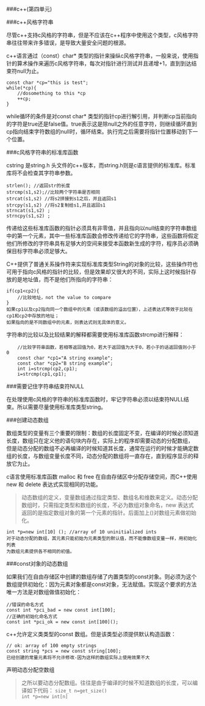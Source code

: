 ###c++(第四单元)

###c++风格字符串

尽管c++支持c风格的字符串，但是不应该在c++程序中使用这个类型，c风格字符串往往带来许多错误，是导致大量安全问题的根源。

c++语言通过（const）char* 类型的指针来操纵c风格字符串，一般来说，使用指针的算术操作来遍历c风格字符串，每次对指针进行测试并且递增+1，直到到达结束符null为止。  

	const char *cp="this is test";	
	while(*cp){
		//dosomething to this *cp
		++cp;	
	}
while循环的条件是对const char* 类型的指针cp进行解引用，并判断cp当前指向的字符是true还是false值。true表示这是除null之外的任意字符，则继续循环直到cp指向结束字符数组的null时，循环结束。执行完之后需要将指针位置移动到下一个位置。  

###c风格字符串的标准库函数

cstring 是string.h 头文件的c++版本，而string.h则是c语言提供的标准库。标准库将不会检查其字符串参数。  

	strlen(); //返回str的长度
	strcmp(s1,s2);//比较两个字符串是否相同
	strcat(s1,s2) //将s2拼接到s1之后，并且返回s1
	strcpy(s1,s2) //将s2复制给s1,并且返回s1
	strncat(s1,s2) ;
	strncpy(s1,s2) ;

传递给这些标准库函数的指针必须具有非零值，并且指向以null结束的字符串数组中的第一个元素，其中一些标准库函数会修改传递给它的字符串，这些函数将假定他们所修改的字符串具有足够大的空间来接受本函数新生成的字符，程序员必须确保目标字符串必须足够大。  

C++提供了普通关系操作符来实现标准库类型String的对象的比较，这些操作符也可用于指向c风格的指针的比较，但是效果却又很大的不同，实际上这时候指针存放的是地址值，而不是他们所指向的字符串：  

	if(cp1<cp2){
		//比较地址，not the value to compare
	}
	如果cp1以及cp2指向同一个数组中的元素（或该数组的溢出位置），上述表达式等效于比较在cp1和cp2中存放的地址；
	如果指向的是不同数组中的元素，则表达式则无具体的意义。

字符串的比较以及比较结果的解释都需要使用标准库函数strcmp进行解释：  

		//比较字符串函数，若相等返回值为0，若大于返回值为大于0，若小于的话返回值则小于0
		const char *cp1="A string example";
		const char *cp2="B string example";
		int i=strcmp(cp2,cp1);
		i=strcmp(cp1,cp1);

###需要记住字符串结束符NULL

在处理使用c风格的字符串的标准库函数时，牢记字符串必须以结束符NULL结束。所以需要尽量使用标准库类型string。

###创建动态数组

数组类型的变量有三个重要的限制：数组的长度固定不变，在编译的时候必须知道长度，数组只在定义他的语句块内存在，实际上的程序却需要动态的分配数组，	但是动态分配的数组不必再编译的时候知道其长度，通常在运行的时候才能确定数组的长度，与数组变量长度不同，动态分配的数组将一直存在，直到程序显示的释放它为止。  

c语言使用标准库函数 malloc 和 free 在自由存储区中分配存储空间，而C++使用 new 和 delete 表达式实现相同的功能。  

> 动态数组的定义，变量数组通过指定类型、数组名和维数来定义。动态分配数组时，只需指定类型和数组的长度，不必为数组对象命名，new 表达式返回的是指定数组对象的第一个元素的指针。后面加上()对数组元素做初始化。 

	int *p=new int[10] (); //array of 10 uninitialized ints
	对于动态分配的数组，其元素只能初始为元素类型的默认值，而不能像数组变量一样，用初始化列表
	为数组元素提供各不相同的初值。

###const对象的动态数组

如果我们在自由存储区中创建的数组存储了内置类型的const对象。则必须为这个数组提供初始化：因为元素对象都是const对象，无法赋值。实现这个要求的方法唯一方法是对数组做值初始化：  

	//错误的命名方式
	const int *pci_bad = new const int[100];
	//正确的初始化命名方式
	const int *pci_ok = new const int[100]();

c++允许定义类类型的const 数组。但是该类型必须提供默认构造函数：  

	// ok: array of 100 empty strings
	const string *pcs = new const string[100];	
	已经创建的常量元素将不允许修改-因为这样的数组实际上使用效果不大  

声明动态分配空数组  

> 之所以要动态分配数组。往往是由于编译的时候不知道数组的长度，可以编译如下代码：
> `size_t n=get_size() `  
>  `int *p=new int[n]`


		